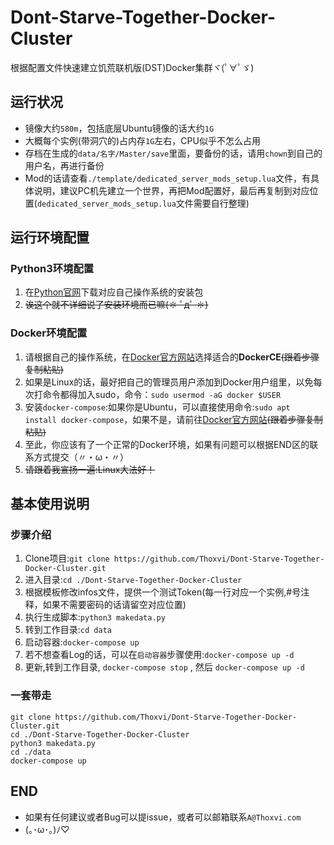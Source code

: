 # Dont-Starve-Together-Docker-Cluster
根据配置文件快速建立饥荒联机版(DST)Docker集群ヾ(ﾟ∀ﾟゞ)
## 运行状况
* 镜像大约`580m`，包括底层Ubuntu镜像的话大约`1G`
* 大概每个实例(带洞穴的)占内存`1G`左右，CPU似乎不怎么占用
* 存档在生成的`data/名字/Master/save`里面，要备份的话，请用`chown`到自己的用户名，再进行备份
* Mod的话请查看`./template/dedicated_server_mods_setup.lua`文件，有具体说明，建议PC机先建立一个世界，再把Mod配置好，最后再复制到对应位置(`dedicated_server_mods_setup.lua`文件需要自行整理)

## 运行环境配置
### Python3环境配置
1. 在[Python官网](https://www.python.org/downloads/)下载对应自己操作系统的安装包
2. ~~诶这个就不详细说了安装环境而已嘛(✽ ﾟдﾟ ✽)~~

### Docker环境配置
1. 请根据自己的操作系统，在[Docker官方网站](https://docs.docker.com/engine/installation/#server)选择适合的**DockerCE**~~(跟着步骤复制粘贴)~~
2. 如果是Linux的话，最好把自己的管理员用户添加到Docker用户组里，以免每次打命令都得加入sudo，命令：`sudo usermod -aG docker $USER`
3. 安装`docker-compose`:如果你是Ubuntu，可以直接使用命令:`sudo apt install docker-compose`，如果不是，请前往[Docker官方网站](https://docs.docker.com/compose/install/)~~(跟着步骤复制粘贴)~~
4. 至此，你应该有了一个正常的Docker环境，如果有问题可以根据END区的联系方式提交（〃・ω・〃）
5. ~~请跟着我宣扬一遍:Linux大法好！~~

## 基本使用说明
### 步骤介绍
1. Clone项目:`git clone https://github.com/Thoxvi/Dont-Starve-Together-Docker-Cluster.git`
2. 进入目录:`cd ./Dont-Starve-Together-Docker-Cluster`
3. 根据模板修改infos文件，提供一个测试Token(每一行对应一个实例,#号注释，如果不需要密码的话请留空对应位置)
4. 执行生成脚本:`python3 makedata.py`
5. 转到工作目录:`cd data`
6. 启动容器:`docker-compose up`
7. 若不想查看Log的话，可以在`启动容器`步骤使用:`docker-compose up -d`
8. 更新,转到工作目录, `docker-compose stop` , 然后 `docker-compose up -d`

### 一套带走
```
git clone https://github.com/Thoxvi/Dont-Starve-Together-Docker-Cluster.git
cd ./Dont-Starve-Together-Docker-Cluster
python3 makedata.py
cd ./data
docker-compose up
```

## END
* 如果有任何建议或者Bug可以提issue，或者可以邮箱联系`A@Thoxvi.com`
* (｡･ω･｡)ﾉ♡
